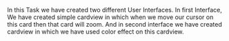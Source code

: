 In this Task we have created two different User Interfaces.
In first Interface, We have created simple cardview in which when we move our cursor on this card then that card will zoom. And in second interface we have created cardview in which we have used color effect on this cardview.
